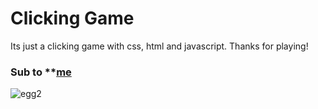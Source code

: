 # Clicking Game

Its just a clicking game with css, html and javascript.
Thanks for playing!


### Sub to **[me](https://www.youtube.com/channel/UC96sIrmIrJDEkBD8KHw9mmQ)
![egg2](https://user-images.githubusercontent.com/98622321/156939323-d21d3396-3bf7-4aeb-a073-86263c732f25.png)






